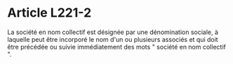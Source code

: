 # Article L221-2

La société en nom collectif est désignée par une dénomination sociale, à laquelle peut être incorporé le nom d'un ou plusieurs associés et qui doit être précédée ou suivie immédiatement des mots " société en nom collectif ".